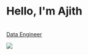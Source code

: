 # Hello, I'm Ajith

<br/><a href="https://github.com/ajith-suraparaju">Data Engineer</a></h1>

<a href="https://www.linkedin.com/in/ajith-suraparaju/"><img src="https://img.shields.io/badge/-LinkedIn-0072b1?&style=for-the-badge&logo=linkedin&logoColor=white" /></a>

